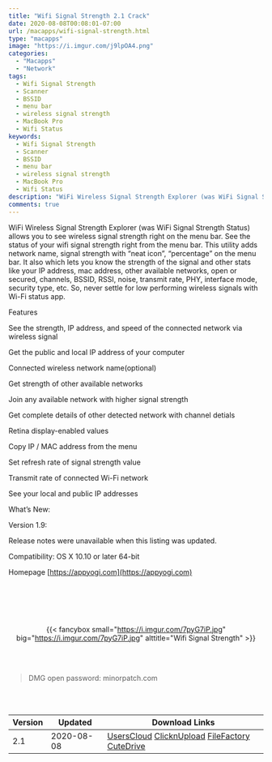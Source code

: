 ```yaml
---
title: "Wifi Signal Strength 2.1 Crack"
date: 2020-08-08T00:08:01-07:00
url: /macapps/wifi-signal-strength.html
type: "macapps"
image: "https://i.imgur.com/j9lpOA4.png"
categories:
  - "Macapps"
  - "Network"
tags:
  - Wifi Signal Strength
  - Scanner
  - BSSID
  - menu bar
  - wireless signal strength
  - MacBook Pro
  - Wifi Status
keywords:
  - Wifi Signal Strength
  - Scanner
  - BSSID
  - menu bar
  - wireless signal strength
  - MacBook Pro
  - Wifi Status
description: "WiFi Wireless Signal Strength Explorer (was WiFi Signal Strength Status) allows you to see wireless signal strength right on the menu bar"
comments: true
---
```


WiFi Wireless Signal Strength Explorer (was WiFi Signal Strength Status) allows you to see wireless signal strength right on the menu bar. See the status of your wifi signal strength right from the menu bar. This utility adds network name, signal strength with “neat icon”, “percentage” on the menu bar. It also which lets you know the strength of the signal and other stats like your IP address, mac address, other available networks, open or secured, channels, BSSID, RSSI, noise, transmit rate, PHY, interface mode, security type, etc. So, never settle for low performing wireless signals with Wi-Fi status app.

Features

See the strength, IP address, and speed of the connected network via wireless signal

Get the public and local IP address of your computer

Connected wireless network name(optional)

Get strength of other available networks

Join any available network with higher signal strength

Get complete details of other detected network with channel detials

Retina display-enabled values

Copy IP / MAC address from the menu

Set refresh rate of signal strength value

Transmit rate of connected Wi-Fi network

See your local and public IP addresses

What’s New:

Version 1.9:

Release notes were unavailable when this listing was updated.

Compatibility: OS X 10.10 or later 64-bit

Homepage [https://appyogi.com](https://appyogi.com)

<br/>
<br/>
<script async src="https://pagead2.googlesyndication.com/pagead/js/adsbygoogle.js"></script>
<ins class="adsbygoogle"
     style="display:block; text-align:center;"
     data-ad-layout="in-article"
     data-ad-format="fluid"
     data-ad-client="ca-pub-8746275014476192"
     data-ad-slot="5144997159"></ins>
<script>
     (adsbygoogle = window.adsbygoogle || []).push({});
</script>
<br/>
<br/>


<center>

{{< fancybox small="https://i.imgur.com/7pyG7iP.jpg" big="https://i.imgur.com/7pyG7iP.jpg" alttitle="Wifi Signal Strength" >}}

</center>

<br/>
<br/>


> DMG open password: minorpatch.com

<br/>

<br/>
<div id="history_version" class="history_version">

| Version | Updated | Download Links |
| ---- | ---- | ---- |
| 2.1 | 2020-08-08 | [UsersCloud](https://ouo.io/8yE0km)   [ClicknUpload](https://ouo.io/bRV9Hl)   [FileFactory](https://ouo.io/qdLpuos)   [CuteDrive](https://ouo.io/WcWSCB) |

</div>
